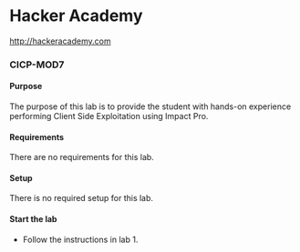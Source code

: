 Hacker Academy
==============
http://hackeracademy.com

### CICP-MOD7

#### Purpose
The purpose of this lab is to provide the student with hands-on experience performing Client Side Exploitation using Impact Pro.

#### Requirements
There are no requirements for this lab.

#### Setup
There is no required setup for this lab.

#### Start the lab
* Follow the instructions in lab 1.
